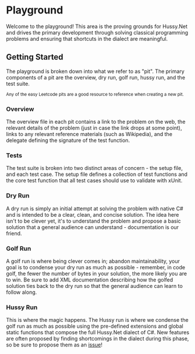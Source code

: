 # Playground

Welcome to the playground! This area is the proving grounds for Hussy.Net and drives the primary development through solving classical programming problems and ensuring that shortcuts in the dialect are meaningful.

## Getting Started

The playground is broken down into what we refer to as "pit". The primary components of a pit are the overview, dry run, golf run, hussy run, and the test suite.

<sub>Any of the easy Leetcode pits are a good resource to reference when creating a new pit.</sub>

### Overview

The overview file in each pit contains a link to the problem on the web, the relevant details of the problem (just in case the link drops at some point), links to any relevant reference materials (such as Wikipedia), and the delegate defining the signature of the test function.

### Tests

The test suite is broken into two distinct areas of concern - the setup file, and each test case. The setup file defines a collection of test functions and the core test function that all test cases should use to validate with xUnit.

### Dry Run

A dry run is simply an initial attempt at solving the problem with native C# and is intended to be a clear, clean, and concise solution. The idea here isn't to be clever yet, it's to understand the problem and propose a basic solution that a general audience can understand - documentation is our friend.

### Golf Run

A golf run is where being clever comes in; abandon maintainability, your goal is to condense your dry run as much as possible - remember, in code golf, the fewer the number of bytes in your solution, the more likely you are to win. Be sure to add XML documentation describing how the golfed solution ties back to the dry run so that the general audience can learn to follow along.

### Hussy Run

This is where the magic happens. The Hussy run is where we condense the golf run as much as possible using the pre-defined extensions and global static functions that compose the full Hussy.Net dialect of C#. New features are often proposed by finding shortcomings in the dialect during this phase, so be sure to propose them as an [issue](https://github.com/tacosontitan/Hussy.Net/issues)!